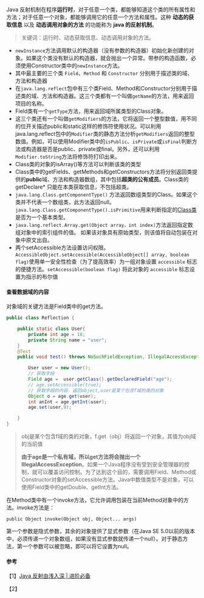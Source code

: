 Java 反射机制在程序**运行时**，对于任意一个类，都能够知道这个类的所有属性和方法；对于任意一个对象，都能够调用它的任意一个方法和属性。这种 **动态的获取信息** 以及 **动态调用对象的方法** 的功能称为 **java 的反射机制**。

> 关键词：运行时、动态获取信息、动态调用对象的方法。



* `newInstance`方法调用默认的构造器（没有参数的构造器）初始化新创建的对象。如果这个类没有默认的构造器，就会抛出一个异常。带参的构造函数，必须使用Constructor类中的`newInstance`方法。
* 其中最主要的三个类 `Field`、`Method` 和 `Constructor` 分别用于描述类的域、方法和构造器
* 在`java.lang.reflect`包中有三个类Field、Method和Constructor分别用于描述类的域、方法和构造器。这三个类都有一个叫做`getName`的方法，用来返回项目的名称。
* Field类有一个`getType`方法，用来返回域所属类型的Class对象。
* 这三个类还有一个叫做`getModifiers`的方法，它将返回一个整型数值，用不同的位开关描述public和static这样的修饰符使用状况。可以利用java.lang.reflect包中的`Modifier`类的静态方法分析`getModifiers`返回的整型数值。例如，可以使用Modifier类中的`isPublic`、`isPrivate`或`isFinal`判断方法或构造器是否是public、private或final。另外，还可以利用`Modifier.toString`方法将修饰符打印出来。
* Class类的对象的isArray()等方法可以判断该类的类型
* Class类中的getFields、getMethods和getConstructors方法将分别返回类提供的**public**域、方法和构造器数组，其中包括**超类的公有成员**。Class类的getDeclare* 只能在本类获取信息，不包括超类。
* `java.lang.Class.getComponentType()` 方法返回数组类型的Class。如果这个类并不代表一个数组类，此方法返回null。`java.lang.Class.getComponentType().isPrimitive`用来判断指定的[Class类](https://www.baidu.com/s?wd=Class类&tn=SE_PcZhidaonwhc_ngpagmjz&rsv_dl=gh_pc_zhidao)是否为一个基本类型。
* `java.lang.reflect.Array.get(Object array，int index)`方法返回指定数组对象中的索引组件的值。 如果该对象具有原始类型，则该值将自动包装在对象中原文出自。
* 两个setAccessible方法设置访问权限。`AccessibleObject.setAccessible(AccessibleObject[] array, boolean flag)`使用单一安全性检查（为了提高效率）为一组对象设置 `accessible` 标志的便捷方法。`setAccessible(boolean flag)`   将此对象的 `accessible` 标志设置为指示的布尔值

#### 查看数据域的内容

对象域的关键方法是Field类中的get方法。

```java
public class Reflection {

    public static class User{
        private int age = 18;
        private String name = "user";
    }
    @Test
    public void test() throws NoSuchFieldException, IllegalAccessException {

        User user = new User();
        // 获取字段
        Field age =  user.getClass().getDeclaredField("age");
        // age.setAccessible(true);
        // 获取字段的内容，返回object,user是某个包含f域的类的对象
        Object o = age.get(user);
        int anInt = age.getInt(user);
        age.set(user,9);

    }
}
```

> obj是某个包含f域的类的对象，f.get（obj）将返回一个对象，其值为obj域的当前值
>
> **由于age是一个私有域，所以get方法将会抛出一个IllegalAccessException**。如果一个Java程序没有受到安全管理器的控制，就可以覆盖访问控制。为了达到这个目的，需要调用Field、Method或Constructor对象的setAccessible方法。Java中数值类型不是对象，可以使用Field类中的getDouble、getInt方法。

在Method类中有一个invoke方法，它允许调用包装在当前Method对象中的方法。invoke方法是：

`public Object invoke(Object obj, Object... args)`

第一个参数是隐式参数，其余的对象提供了显式参数（在Java SE 5.0以前的版本中，必须传递一个对象数组，如果没有显式参数就传递一个null）。对于静态方法，第一个参数可以被忽略，即可以将它设置为null。

#### 参考

【1】[Java 反射由浅入深 | 进阶必备](https://juejin.im/post/598ea9116fb9a03c335a99a4)

【2】